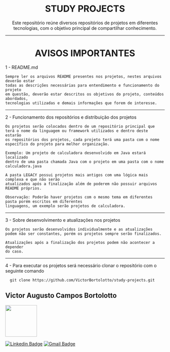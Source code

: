 <h1 align="center">STUDY PROJECTS</h1>

<p align="center">
Este repositório reúne diversos repositórios de projetos em diferentes tecnologias, com o objetivo principal de compartilhar conhecimento.
</p>

***

<h1 align="center">AVISOS IMPORTANTES</h1>

1 - README.md

    Sempre ler os arquivos README presentes nos projetos, nestes arquivos deverão estar
    todas as descrições necessárias para entendimento e funcionamento do projeto
    em questão, deverão estar descritos os objetivos do projeto, conteúdos abordados, 
    tecnologias utilizadas e demais informações que forem de interesse.

***

2 - Funcionamento dos repositórios e distribuição dos projetos

    Os projetos serão colocados dentro de um repositório principal que 
    terá o nome da linguagem ou framework utilizados e dentro deste estarão 
    os repositórios dos projetos, cada projeto terá uma pasta com o nome 
    específico do projeto para melhor organização.

    Exemplo: Um projeto de calculadora desenvolvido em Java estará localizado
    dentro de uma pasta chamada Java com o projeto em uma pasta com o nome 
    calculadora.java

    A pasta LEGACY possui projetos mais antigos com uma lógica mais complexa e que não serão 
    atualizados após a finalização além de poderem não possuir arquivos README próprios.

    Observação: Poderão haver projetos com o mesmo tema em diferentes pasta porém escritos em diferentes 
    linguagens, um exemplo serão projetos de calculadora.

***

3 - Sobre desenvolvimento e atualizações nos projetos

    Os projetos serão desenvolvidos individualmente e as atualizações 
    podem não ser constantes, porém os projetos sempre serão finalizados.

    Atualizações após a finalização dos projetos podem não acontecer a depender 
    do caso.

***

4 - Para executar os projetos será necessário clonar o repositório com o seguinte comando

```
  git clone https://github.com/VictorBortolotto/study-projects.git
```

<h2 style="border: none">Victor Augusto Campos Bortolotto</h2>
<img style="width: 100px; height: 100px" src="https://avatars.githubusercontent.com/u/50971139?v=4" alt=""/>

</br>

[![Linkedin Badge](https://img.shields.io/badge/-LinkedIn-blue?style=flat-square&logo=Linkedin&logoColor=white&link=https://www.linkedin.com/in/victor-augusto-campos-bortolotto/)](https://www.linkedin.com/in/victor-augusto-campos-bortolotto/) 
[![Gmail Badge](https://img.shields.io/badge/-victorcamposbortolottowork@gmail.com-c14438?style=flat-square&logo=Gmail&logoColor=white&link=mailto:victorcamposbortolottowork@gmail.com)](mailto:victorcamposbortolottowork@gmail.com)